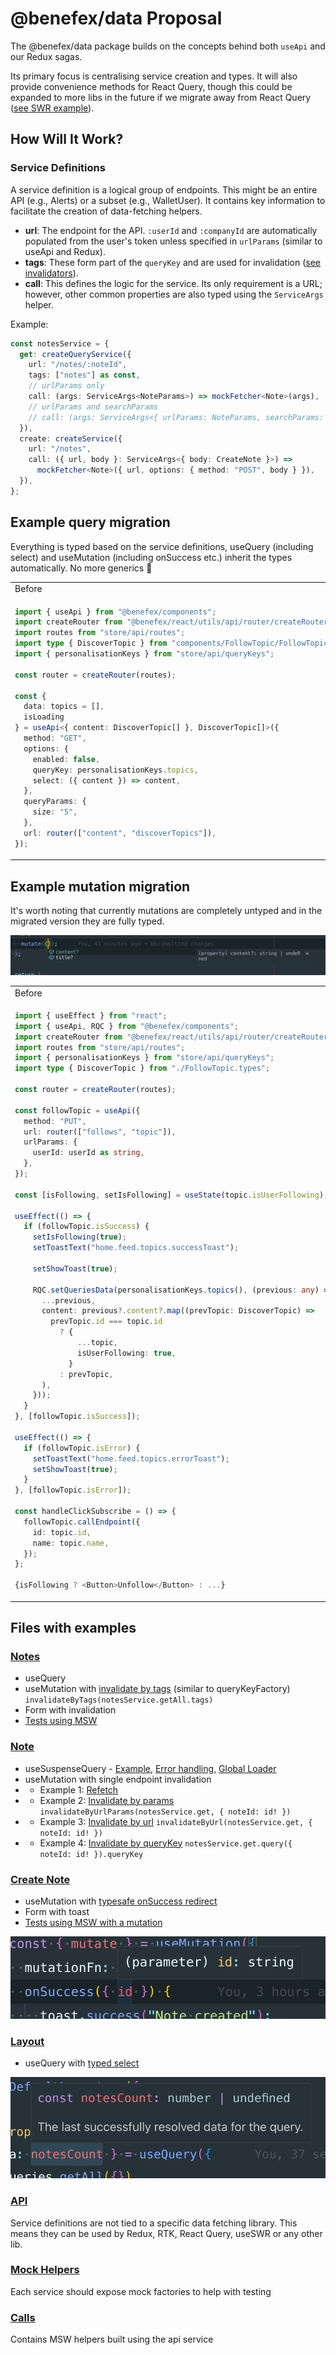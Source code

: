 # @benefex/data Proposal

The @benefex/data package builds on the concepts behind both `useApi` and our Redux sagas.

Its primary focus is centralising service creation and types. It will also provide convenience methods for React Query, though this could be expanded to more libs in the future if we migrate away from React Query ([see SWR example](src/pages/Note/Note.tsx#L26)).

## How Will It Work?

### Service Definitions

A service definition is a logical group of endpoints. This might be an entire API (e.g., Alerts) or a subset (e.g., WalletUser). It contains key information to facilitate the creation of data-fetching helpers.

- **url**: The endpoint for the API. `:userId` and `:companyId` are automatically populated from the user's token unless specified in `urlParams` (similar to useApi and Redux).
- **tags**: These form part of the `queryKey` and are used for invalidation ([see invalidators](src/api/helpers/invalidators.ts)).
- **call**: This defines the logic for the service. Its only requirement is a URL; however, other common properties are also typed using the `ServiceArgs` helper.

Example:

```ts
const notesService = {
  get: createQueryService({
    url: "/notes/:noteId",
    tags: ["notes"] as const,
    // urlParams only
    call: (args: ServiceArgs<NoteParams>) => mockFetcher<Note>(args),
    // urlParams and searchParams
    // call: (args: ServiceArgs<{ urlParams: NoteParams, searchParams: NoteQuery }>) => mockFetcher<Note>(args),
  }),
  create: createService({
    url: "/notes",
    call: ({ url, body }: ServiceArgs<{ body: CreateNote }>) =>
      mockFetcher<Note>({ url, options: { method: "POST", body } }),
  }),
};
```

## Example query migration

Everything is typed based on the service definitions, useQuery (including select) and useMutation (including onSuccess etc.) inherit the types automatically. No more generics :tada:

<table>
<tr>
<td>Before</td>
<td>After</td>
</tr>
<tr>
<td>

```ts
import { useApi } from "@benefex/components";
import createRouter from "@benefex/react/utils/api/router/createRouter";
import routes from "store/api/routes";
import type { DiscoverTopic } from "components/FollowTopic/FollowTopic.types";
import { personalisationKeys } from "store/api/queryKeys";

const router = createRouter(routes);

const {
  data: topics = [],
  isLoading
} = useApi<{ content: DiscoverTopic[] }, DiscoverTopic[]>({
  method: "GET",
  options: {
    enabled: false,
    queryKey: personalisationKeys.topics,
    select: ({ content }) => content,
  },
  queryParams: {
    size: "5",
  },
  url: router(["content", "discoverTopics"]),
});
```

</td>
<td>

```ts
import { useQuery } from "@tanstack/react-query";
import { api } from "@benefex/data";

const { data: topics = [], isLoading } = useQuery({
  ...api.content.discoverTopics.query({ queryParams: { size: "5" } }),
  select: ({ content }) => content,
});
```

</td>
</tr>
</table>

## Example mutation migration

It's worth noting that currently mutations are completely untyped and in the migrated version they are fully typed.

![alt text](public/mut-type.png)

<table>
<tr>
<td>Before</td>
<td>After</td>
</tr>
<tr>
<td>

```ts
import { useEffect } from "react";
import { useApi, RQC } from "@benefex/components";
import createRouter from "@benefex/react/utils/api/router/createRouter";
import routes from "store/api/routes";
import { personalisationKeys } from "store/api/queryKeys";
import type { DiscoverTopic } from "./FollowTopic.types";

const router = createRouter(routes);

const followTopic = useApi({
  method: "PUT",
  url: router(["follows", "topic"]),
  urlParams: {
    userId: userId as string,
  },
});

const [isFollowing, setIsFollowing] = useState(topic.isUserFollowing);

useEffect(() => {
  if (followTopic.isSuccess) {
    setIsFollowing(true);
    setToastText("home.feed.topics.successToast");

    setShowToast(true);

    RQC.setQueriesData(personalisationKeys.topics(), (previous: any) => ({
      ...previous,
      content: previous?.content?.map((prevTopic: DiscoverTopic) =>
        prevTopic.id === topic.id
          ? {
              ...topic,
              isUserFollowing: true,
            }
          : prevTopic,
      ),
    }));
  }
}, [followTopic.isSuccess]);

useEffect(() => {
  if (followTopic.isError) {
    setToastText("home.feed.topics.errorToast");
    setShowToast(true);
  }
}, [followTopic.isError]);

const handleClickSubscribe = () => {
  followTopic.callEndpoint({
    id: topic.id,
    name: topic.name,
  });
};

{isFollowing ? <Button>Unfollow</Button> : ...}
```

</td>
<td>

```ts
import { useMutation, useQueryClient } from "@tanstack/react-query";
import { api, invalidateByTags } from "@benefex/data";

const queryClient = useQueryClient();
const followTopic = useMutation({
  mutationFn: () => api.topics.follow.call({
    urlParams: { userId }
  }),
  onSuccess() {
    setIsFollowing(true);
    setToastText("home.feed.topics.successToast");
    setShowToast(true);

    // Return invalidation so isPending stays true until the topic is refetched
    return queryClient.invalidateQueries({
      predicate: invalidateByTags(api.topics.all.tags)
    });
  },
  onError() {
    setToastText("home.feed.topics.errorToast");
    setShowToast(true);
  },
});
const isFollowing = followTopic.isPending || topic.isFollowing;

const handleClickSubscribe = () => {
  followTopic.mutate({ id: topic.id, name: topic.name });
};

{isFollowing ? <Button>Unfollow</Button> : ...}
```

</td>
</tr>
</table>

## Files with examples

### [Notes](src/pages/Notes/Notes.tsx)

- useQuery
- useMutation with [invalidate by tags](src/pages/Notes/Notes.tsx#L29) (similar to queryKeyFactory) `invalidateByTags(notesService.getAll.tags)`
- Form with invalidation
- [Tests using MSW](src/pages/Note/Note.spec.tsx)

### [Note](src/pages/Note/Note.tsx)

- useSuspenseQuery - [Example](src/pages/Note/Note.tsx#L12), [Error handling](src/layouts/Default.tsx#L34), [Global Loader](src/layouts/Default.tsx#L35)
- useMutation with single endpoint invalidation
- - Example 1: [Refetch](src/pages/Note/Note.tsx#L37)
- - Example 2: [Invalidate by params](src/pages/Note/Note.tsx#L40) `invalidateByUrlParams(notesService.get, { noteId: id! })`
- - Example 3: [Invalidate by url](src/pages/Note/Note.tsx#L46) `invalidateByUrl(notesService.get, { noteId: id! })`
- - Example 4: [Invalidate by queryKey](src/pages/Note/Note.tsx#L51) `notesService.get.query({ noteId: id! }).queryKey`

### [Create Note](src/pages/CreateNote/CreateNote.tsx)

- useMutation with [typesafe onSuccess redirect](src/pages/CreateNote/CreateNote.tsx#L12)
- Form with toast
- [Tests using MSW with a mutation](src/pages/CreateNote/CreateNote.spec.tsx#21)

![typesafe onSuccess redirect](public/image2.png)

### [Layout](src/layouts/Default.tsx)

- useQuery with [typed select](src/layouts/Default.tsx#L13)

![typed select](public/image.png)

### [API](src/api/note/index.ts)

Service definitions are not tied to a specific data fetching library. This means they can be used by Redux, RTK, React Query, useSWR or any other lib.

### [Mock Helpers](src/api/note/mocks.ts)

Each service should expose mock factories to help with testing

### [Calls](src/mocks/calls.ts)

Contains MSW helpers built using the api service